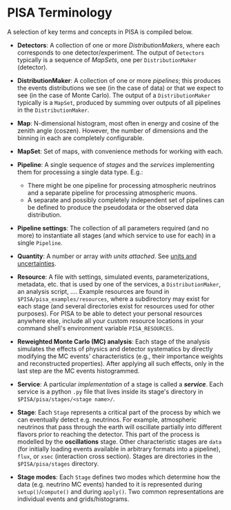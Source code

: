 # PISA Terminology
A selection of key terms and concepts in PISA is compiled below.

* **Detectors**: A collection of one or more *DistributionMakers*, where each corresponds to one detector/experiment. The output of `Detectors` typically is a sequence of *MapSets*, one per `DistributionMaker` (detector).

* **DistributionMaker**: A collection of one or more *pipelines*; this produces the events distributions we see (in the case of data) or that we expect to see (in the case of Monte Carlo). The output of a `DistributionMaker` typically is a `MapSet`, produced by summing over outputs of all pipelines in the `DistributionMaker`.

* **Map**: N-dimensional histogram, most often in energy and cosine of the zenith angle (coszen). However, the number of dimensions and the binning in each are completely configurable.

* **MapSet**: Set of maps, with convenience methods for working with each.

* **Pipeline**: A single sequence of *stages* and the *services* implementing them for processing a single data type. E.g.:
  * There might be one pipeline for processing atmospheric neutrinos and a separate pipeline for processing atmospheric muons.
  * A separate and possibly completely independent set of pipelines can be defined to produce the pseudodata or the observed data distribution.

* **Pipeline settings**: The collection of all parameters required (and no more) to instantiate all stages (and which service to use for each) in a single `Pipeline`.

* **Quantity**: A number or array *with units attached*. See [units and uncertainties](units_and_uncertainties.md).

* **Resource**: A file with settings, simulated events, parameterizations, metadata, etc. that is used by one of the services, a `DistributionMaker`, an analysis script, .... Example resources are found in `$PISA/pisa_examples/resources`, where a subdirectory may exist for each stage (and several directories exist for resources used for other purposes). For PISA to be able to detect your personal resources anywhere else, include all your custom resource locations in your command shell's environment variable `PISA_RESOURCES`.

* **Reweighted Monte Carlo (MC) analysis**: Each stage of the analysis simulates the effects of physics and detector systematics by directly modifying the MC events' characteristics (e.g., their importance weights and reconstructed properties). After applying all such effects, only in the last step are the MC events histogrammed.

* **Service**: A particular *implementation* of a stage is called a ***service***. Each service is a python `.py` file that lives inside its stage's directory in `$PISA/pisa/stages/<stage name>/`.

* **Stage**: Each `Stage` represents a critical part of the process by which we can eventually detect e.g. neutrinos. For example, atmospheric neutrinos that pass through the earth will oscillate partially into different flavors prior to reaching the detector. This part of the process is modelled by the **oscillations** stage. Other characteristic stages are `data` (for initially loading events available in arbitrary formats into a pipeline), `flux`, or `xsec` (interaction cross section). Stages are directories in the `$PISA/pisa/stages` directory.

* **Stage modes**: Each `Stage` defines two modes which determine how the data (e.g. neutrino MC events) handed to it is represented during `setup()`/`compute()` and during `apply()`. Two common representations are individual events and grids/histograms.
